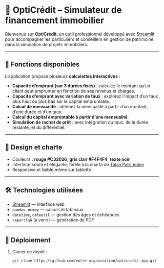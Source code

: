 # 💼 OptiCrédit – Simulateur de financement immobilier

Bienvenue sur **OptiCrédit**, un outil professionnel développé avec [Streamlit](https://streamlit.io) pour accompagner les particuliers et conseillers en gestion de patrimoine dans la simulation de projets immobiliers.

---

## 🧮 Fonctions disponibles

L’application propose plusieurs **calculettes interactives** :

- **Capacité d’emprunt (sur 3 durées fixes)** : calculez le montant qu’un client peut emprunter en fonction de ses revenus et charges.
- **Capacité d’emprunt avec variation de taux** : explorez l’impact d’un taux plus haut ou plus bas sur le capital empruntable.
- **Calcul de mensualité** : obtenez la mensualité à partir d’un montant, d’une durée et d’un taux.
- **Calcul du capital empruntable à partir d’une mensualité**.
- **Simulation de rachat de prêt** : avec intégration du taux, de la durée restante, et du différentiel.

---

## 🎨 Design et charte

- Couleurs : **rouge #C32026**, **gris clair #F4F4F4**, **texte noir**
- Interface sobre et élégante, fidèle à la charte de [Talan Patrimoine](https://talan-patrimoine.fr)
- Responsive et lisible même sur tablette

---

## 🛠 Technologies utilisées

- [Streamlit](https://streamlit.io) — interface web
- `pandas`, `numpy` — calculs et tableaux
- `datetime`, `dateutil` — gestion des âges et échéances
- `reportlab` (à venir) — génération de PDF

---

## 🚀 Déploiement

1. Cloner ce dépôt :
   ```bash
   git clone https://github.com/votre-organisation/opticredit-app.git
